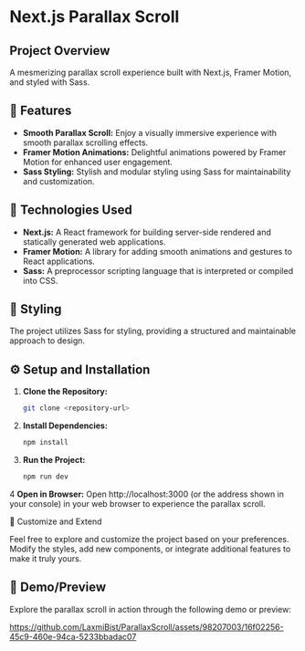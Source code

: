 # Next.js Parallax Scroll

## Project Overview

A mesmerizing parallax scroll experience built with Next.js, Framer Motion, and styled with Sass.

## 🌌 Features

- **Smooth Parallax Scroll:** Enjoy a visually immersive experience with smooth parallax scrolling effects.
- **Framer Motion Animations:** Delightful animations powered by Framer Motion for enhanced user engagement.
- **Sass Styling:** Stylish and modular styling using Sass for maintainability and customization.

## 🚀 Technologies Used

- **Next.js:** A React framework for building server-side rendered and statically generated web applications.
- **Framer Motion:** A library for adding smooth animations and gestures to React applications.
- **Sass:** A preprocessor scripting language that is interpreted or compiled into CSS.
  
## 🎨 Styling

The project utilizes Sass for styling, providing a structured and maintainable approach to design.

## ⚙️ Setup and Installation

1. **Clone the Repository:**
   ```bash
   git clone <repository-url>

2. **Install Dependencies:**

   ``` bash
   npm install

3. **Run the Project:**

     ```bash
     npm run dev

4 **Open in Browser:** 
    Open http://localhost:3000 (or the address shown in your console) in your web browser to experience the parallax scroll.

🌟 Customize and Extend

Feel free to explore and customize the project based on your preferences. Modify the styles, add new components, or integrate additional features to make it truly yours.

## 🎥 Demo/Preview

Explore the parallax scroll in action through the following demo or preview:

https://github.com/LaxmiBist/ParallaxScroll/assets/98207003/16f02256-45c9-460e-94ca-5233bbadac07



